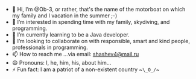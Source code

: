 - 👋 Hi, I’m @Ob-3, or rather, that's the name of the motorboat on which my family and I vacation in the summer ;-)  
- 👀 I’m interested in spending time with my family, skydiving, and programming.
- 🌱 I’m currently learning to be a Java developer.
- 💞️ I’m looking to collaborate on with responsible, smart and kind people, professionals in programming.
- 📫 How to reach me ...via email: shashev4@mail.ru
- 😄 Pronouns: I, he, him, his, about him...
- ⚡ Fun fact: I am a patriot of a non-existent country ~`\_O_/`~

<!---
Ob-3/Ob-3 is a ✨ special ✨ repository because its `README.md` (this file) appears on your GitHub profile.
You can click the Preview link to take a look at your changes.
--->
